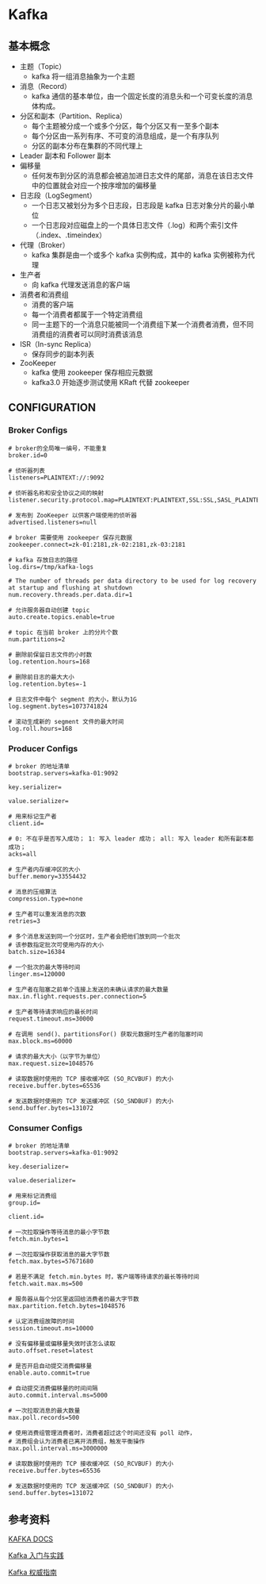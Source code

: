 # Kafka

## 基本概念

- 主题（Topic）
    - kafka 将一组消息抽象为一个主题
- 消息（Record）
    - kafka 通信的基本单位，由一个固定长度的消息头和一个可变长度的消息体构成。
- 分区和副本（Partition、Replica）
    - 每个主题被分成一个或多个分区，每个分区又有一至多个副本
    - 每个分区由一系列有序、不可变的消息组成，是一个有序队列
    - 分区的副本分布在集群的不同代理上
- Leader 副本和 Follower 副本
- 偏移量
    - 任何发布到分区的消息都会被追加进日志文件的尾部，消息在该日志文件中的位置就会对应一个按序增加的偏移量
- 日志段（LogSegment）
    - 一个日志又被划分为多个日志段，日志段是 kafka 日志对象分片的最小单位
    - 一个日志段对应磁盘上的一个具体日志文件（.log）和两个索引文件（.index、.timeindex）
- 代理（Broker）
    - kafka 集群是由一个或多个 kafka 实例构成，其中的 kafka 实例被称为代理
- 生产者
    - 向 kafka 代理发送消息的客户端
- 消费者和消费组
    - 消费的客户端
    - 每一个消费者都属于一个特定消费组
    - 同一主题下的一个消息只能被同一个消费组下某一个消费者消费，但不同消费组的消费者可以同时消费该消息
- ISR（In-sync Replica）
    - 保存同步的副本列表
- ZooKeeper
    - kafka 使用 zookeeper 保存相应元数据
    - kafka3.0 开始逐步测试使用 KRaft 代替 zookeeper

## CONFIGURATION

### Broker Configs

```
# broker的全局唯一编号，不能重复
broker.id=0
 
# 侦听器列表
listeners=PLAINTEXT://:9092
 
# 侦听器名称和安全协议之间的映射
listener.security.protocol.map=PLAINTEXT:PLAINTEXT,SSL:SSL,SASL_PLAINTEXT:SASL_PLAINTEXT,SASL_SSL:SASL_SSL

# 发布到 ZooKeeper 以供客户端使用的侦听器
advertised.listeners=null

# broker 需要使用 zookeeper 保存元数据
zookeeper.connect=zk-01:2181,zk-02:2181,zk-03:2181

# kafka 存放日志的路径
log.dirs=/tmp/kafka-logs

# The number of threads per data directory to be used for log recovery at startup and flushing at shutdown
num.recovery.threads.per.data.dir=1

# 允许服务器自动创建 topic
auto.create.topics.enable=true

# topic 在当前 broker 上的分片个数
num.partitions=2

# 删除前保留日志文件的小时数
log.retention.hours=168
 
# 删除前日志的最大大小
log.retention.bytes=-1
 
# 日志文件中每个 segment 的大小，默认为1G
log.segment.bytes=1073741824
 
# 滚动生成新的 segment 文件的最大时间
log.roll.hours=168
```

### Producer Configs

```
# broker 的地址清单
bootstrap.servers=kafka-01:9092

key.serializer=

value.serializer=

# 用来标记生产者
client.id=

# 0: 不在乎是否写入成功； 1: 写入 leader 成功； all: 写入 leader 和所有副本都成功；
acks=all

# 生产者内存缓冲区的大小 
buffer.memory=33554432

# 消息的压缩算法
compression.type=none

# 生产者可以重发消息的次数
retries=3

# 多个消息发送到同一个分区时，生产者会把他们放到同一个批次
# 该参数指定批次可使用内存的大小
batch.size=16384
 
# 一个批次的最大等待时间
linger.ms=120000

# 生产者在阻塞之前单个连接上发送的未确认请求的最大数量
max.in.flight.requests.per.connection=5

# 生产者等待请求响应的最长时间
request.timeout.ms=30000

# 在调用 send()、partitionsFor() 获取元数据时生产者的阻塞时间
max.block.ms=60000

# 请求的最大大小（以字节为单位）
max.request.size=1048576

# 读取数据时使用的 TCP 接收缓冲区 (SO_RCVBUF) 的大小
receive.buffer.bytes=65536

# 发送数据时使用的 TCP 发送缓冲区 (SO_SNDBUF) 的大小
send.buffer.bytes=131072
```

### Consumer Configs

```
# broker 的地址清单
bootstrap.servers=kafka-01:9092

key.deserializer=

value.deserializer=

# 用来标记消费组
group.id=

client.id=

# 一次拉取操作等待消息的最小字节数
fetch.min.bytes=1

# 一次拉取操作获取消息的最大字节数
fetch.max.bytes=57671680

# 若是不满足 fetch.min.bytes 时，客户端等待请求的最长等待时间
fetch.wait.max.ms=500

# 服务器从每个分区里返回给消费者的最大字节数
max.partition.fetch.bytes=1048576

# 认定消费组故障的时间
session.timeout.ms=10000

# 没有偏移量或偏移量失效时该怎么读取
auto.offset.reset=latest

# 是否开启自动提交消费偏移量
enable.auto.commit=true

# 自动提交消费偏移量的时间间隔
auto.commit.interval.ms=5000

# 一次拉取消息的最大数量
max.poll.records=500

# 使用消费组管理消费者时，消费者超过这个时间还没有 poll 动作，
# 消费组会认为消费者已离开消费组，触发平衡操作
max.poll.interval.ms=3000000
 
# 读取数据时使用的 TCP 接收缓冲区 (SO_RCVBUF) 的大小
receive.buffer.bytes=65536

# 发送数据时使用的 TCP 发送缓冲区 (SO_SNDBUF) 的大小
send.buffer.bytes=131072
```

## 参考资料

[KAFKA DOCS](https://kafka.apache.org/28/documentation.html)

[Kafka 入门与实践](https://search.jd.com/Search?keyword=kafka%E5%85%A5%E9%97%A8%E4%B8%8E%E5%AE%9E%E8%B7%B5)

[Kafka 权威指南](https://search.jd.com/Search?keyword=kafka%E6%9D%83%E5%A8%81%E6%8C%87%E5%8D%97)
